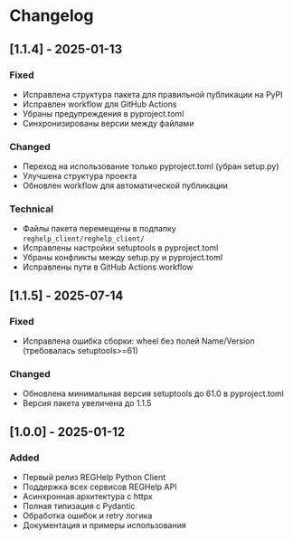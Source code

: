 # Changelog

## [1.1.4] - 2025-01-13

### Fixed
- Исправлена структура пакета для правильной публикации на PyPI
- Исправлен workflow для GitHub Actions
- Убраны предупреждения в pyproject.toml
- Синхронизированы версии между файлами

### Changed
- Переход на использование только pyproject.toml (убран setup.py)
- Улучшена структура проекта
- Обновлен workflow для автоматической публикации

### Technical
- Файлы пакета перемещены в подпапку `reghelp_client/reghelp_client/`
- Исправлены настройки setuptools в pyproject.toml
- Убраны конфликты между setup.py и pyproject.toml
- Исправлены пути в GitHub Actions workflow

## [1.1.5] - 2025-07-14

### Fixed
- Исправлена ошибка сборки: wheel без полей Name/Version (требовалась setuptools>=61)

### Changed
- Обновлена минимальная версия setuptools до 61.0 в pyproject.toml
- Версия пакета увеличена до 1.1.5

## [1.0.0] - 2025-01-12

### Added
- Первый релиз REGHelp Python Client
- Поддержка всех сервисов REGHelp API
- Асинхронная архитектура с httpx
- Полная типизация с Pydantic
- Обработка ошибок и retry логика
- Документация и примеры использования 
